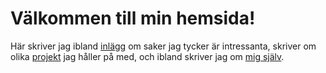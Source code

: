 # Välkommen till min hemsida!

Här skriver jag ibland [inlägg](/posts) om saker jag tycker är intressanta, skriver om olika [projekt](/projects) jag håller på med, och ibland skriver jag om [mig själv](/about). 
```
